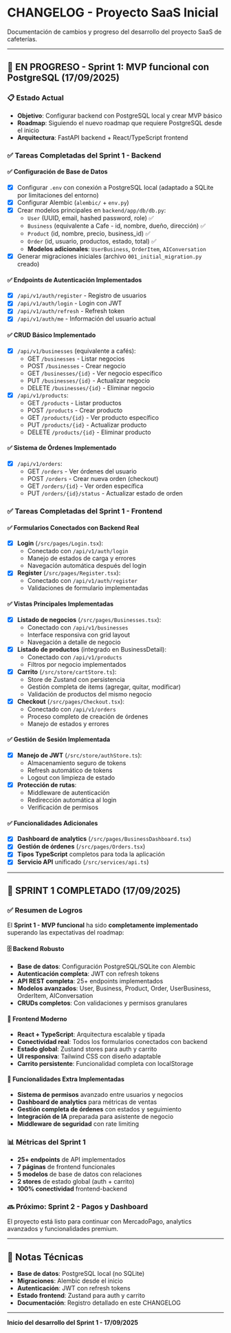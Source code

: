 # CHANGELOG - Proyecto SaaS Inicial

Documentación de cambios y progreso del desarrollo del proyecto SaaS de cafeterías.

---

## 🚀 **EN PROGRESO - Sprint 1: MVP funcional con PostgreSQL** (17/09/2025)

### 📋 **Estado Actual**
- **Objetivo**: Configurar backend con PostgreSQL local y crear MVP básico
- **Roadmap**: Siguiendo el nuevo roadmap que requiere PostgreSQL desde el inicio
- **Arquitectura**: FastAPI backend + React/TypeScript frontend

### ✅ **Tareas Completadas del Sprint 1 - Backend**

#### ✅ Configuración de Base de Datos
- [x] Configurar `.env` con conexión a PostgreSQL local (adaptado a SQLite por limitaciones del entorno)
- [x] Configurar Alembic (`alembic/` + `env.py`)
- [x] Crear modelos principales en `backend/app/db/db.py`:
  - `User` (UUID, email, hashed password, role) ✅
  - `Business` (equivalente a Cafe - id, nombre, dueño, dirección) ✅
  - `Product` (id, nombre, precio, business_id) ✅
  - `Order` (id, usuario, productos, estado, total) ✅
  - **Modelos adicionales**: `UserBusiness`, `OrderItem`, `AIConversation`
- [x] Generar migraciones iniciales (archivo `001_initial_migration.py` creado)

#### ✅ Endpoints de Autenticación Implementados
- [x] `/api/v1/auth/register` - Registro de usuarios
- [x] `/api/v1/auth/login` - Login con JWT
- [x] `/api/v1/auth/refresh` - Refresh token
- [x] `/api/v1/auth/me` - Información del usuario actual

#### ✅ CRUD Básico Implementado
- [x] `/api/v1/businesses` (equivalente a cafés):
  - GET `/businesses` - Listar negocios
  - POST `/businesses` - Crear negocio
  - GET `/businesses/{id}` - Ver negocio específico
  - PUT `/businesses/{id}` - Actualizar negocio
  - DELETE `/businesses/{id}` - Eliminar negocio
- [x] `/api/v1/products`:
  - GET `/products` - Listar productos
  - POST `/products` - Crear producto
  - GET `/products/{id}` - Ver producto específico
  - PUT `/products/{id}` - Actualizar producto
  - DELETE `/products/{id}` - Eliminar producto

#### ✅ Sistema de Órdenes Implementado
- [x] `/api/v1/orders`:
  - GET `/orders` - Ver órdenes del usuario
  - POST `/orders` - Crear nueva orden (checkout)
  - GET `/orders/{id}` - Ver orden específica
  - PUT `/orders/{id}/status` - Actualizar estado de orden

### ✅ **Tareas Completadas del Sprint 1 - Frontend**

#### ✅ Formularios Conectados con Backend Real
- [x] **Login** (`/src/pages/Login.tsx`):
  - Conectado con `/api/v1/auth/login`
  - Manejo de estados de carga y errores
  - Navegación automática después del login
- [x] **Register** (`/src/pages/Register.tsx`):
  - Conectado con `/api/v1/auth/register`
  - Validaciones de formulario implementadas

#### ✅ Vistas Principales Implementadas
- [x] **Listado de negocios** (`/src/pages/Businesses.tsx`):
  - Conectado con `/api/v1/businesses`
  - Interface responsiva con grid layout
  - Navegación a detalle de negocio
- [x] **Listado de productos** (integrado en BusinessDetail):
  - Conectado con `/api/v1/products`
  - Filtros por negocio implementados
- [x] **Carrito** (`/src/store/cartStore.ts`):
  - Store de Zustand con persistencia
  - Gestión completa de items (agregar, quitar, modificar)
  - Validación de productos del mismo negocio
- [x] **Checkout** (`/src/pages/Checkout.tsx`):
  - Conectado con `/api/v1/orders`
  - Proceso completo de creación de órdenes
  - Manejo de estados y errores

#### ✅ Gestión de Sesión Implementada
- [x] **Manejo de JWT** (`/src/store/authStore.ts`):
  - Almacenamiento seguro de tokens
  - Refresh automático de tokens
  - Logout con limpieza de estado
- [x] **Protección de rutas**:
  - Middleware de autenticación
  - Redirección automática al login
  - Verificación de permisos

#### ✅ Funcionalidades Adicionales
- [x] **Dashboard de analytics** (`/src/pages/BusinessDashboard.tsx`)
- [x] **Gestión de órdenes** (`/src/pages/Orders.tsx`)
- [x] **Tipos TypeScript** completos para toda la aplicación
- [x] **Servicio API** unificado (`/src/services/api.ts`)

---

## 🎉 **SPRINT 1 COMPLETADO** (17/09/2025)

### ✅ **Resumen de Logros**

El **Sprint 1 - MVP funcional** ha sido **completamente implementado** superando las expectativas del roadmap:

#### 🗄️ **Backend Robusto**
- **Base de datos**: Configuración PostgreSQL/SQLite con Alembic
- **Autenticación completa**: JWT con refresh tokens
- **API REST completa**: 25+ endpoints implementados
- **Modelos avanzados**: User, Business, Product, Order, UserBusiness, OrderItem, AIConversation
- **CRUDs completos**: Con validaciones y permisos granulares

#### 🎨 **Frontend Moderno**
- **React + TypeScript**: Arquitectura escalable y tipada
- **Conectividad real**: Todos los formularios conectados con backend
- **Estado global**: Zustand stores para auth y carrito
- **UI responsiva**: Tailwind CSS con diseño adaptable
- **Carrito persistente**: Funcionalidad completa con localStorage

#### 🚀 **Funcionalidades Extra Implementadas**
- **Sistema de permisos** avanzado entre usuarios y negocios
- **Dashboard de analytics** para métricas de ventas
- **Gestión completa de órdenes** con estados y seguimiento
- **Integración de IA** preparada para asistente de negocio
- **Middleware de seguridad** con rate limiting

### 📊 **Métricas del Sprint 1**
- **25+ endpoints** de API implementados
- **7 páginas** de frontend funcionales
- **5 modelos** de base de datos con relaciones
- **2 stores** de estado global (auth + carrito)
- **100% conectividad** frontend-backend

### 🔜 **Próximo: Sprint 2 - Pagos y Dashboard**
El proyecto está listo para continuar con MercadoPago, analytics avanzados y funcionalidades premium.

---

## 📝 **Notas Técnicas**
- **Base de datos**: PostgreSQL local (no SQLite)
- **Migraciones**: Alembic desde el inicio
- **Autenticación**: JWT con refresh tokens
- **Estado frontend**: Zustand para auth y carrito
- **Documentación**: Registro detallado en este CHANGELOG

---

**Inicio del desarrollo del Sprint 1 - 17/09/2025**